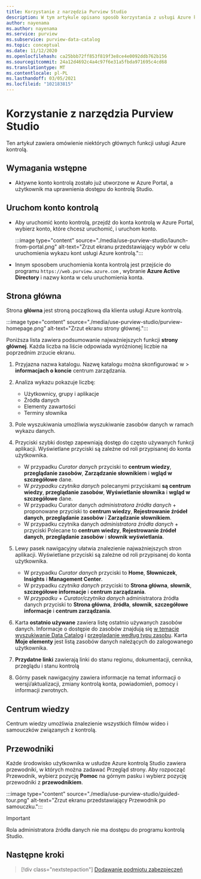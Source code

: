 ```yaml
---
title: Korzystanie z narzędzia Purview Studio
description: W tym artykule opisano sposób korzystania z usługi Azure kontrolą Studio.
author: nayenama
ms.author: nayenama
ms.service: purview
ms.subservice: purview-data-catalog
ms.topic: conceptual
ms.date: 11/12/2020
ms.openlocfilehash: ca25bbb72ff853f819f3e8ce4e0092ddb762b156
ms.sourcegitcommit: 24a12d4692c4a4c97f6e31a5fbda971695c4cd68
ms.translationtype: MT
ms.contentlocale: pl-PL
ms.lasthandoff: 03/05/2021
ms.locfileid: "102183815"
---
```

# <a name="use-purview-studio"></a>Korzystanie z narzędzia Purview Studio

Ten artykuł zawiera omówienie niektórych głównych funkcji usługi Azure kontrolą.

## <a name="prerequisites"></a>Wymagania wstępne

* Aktywne konto kontrolą zostało już utworzone w Azure Portal, a użytkownik ma uprawnienia dostępu do kontrolą Studio.

## <a name="launch-purview-account"></a>Uruchom konto kontrolą

* Aby uruchomić konto kontrolą, przejdź do konta kontrolą w Azure Portal, wybierz konto, które chcesz uruchomić, i uruchom konto.

   :::image type="content" source="./media/use-purview-studio/launch-from-portal.png" alt-text="Zrzut ekranu przedstawiający wybór w celu uruchomienia wykazu kont usługi Azure kontrolą.":::

* Innym sposobem uruchomienia konta kontrolą jest przejście do programu `https://web.purview.azure.com` , wybranie **Azure Active Directory** i nazwy konta w celu uruchomienia konta.

## <a name="home-page"></a>Strona główna

Strona **główna** jest stroną początkową dla klienta usługi Azure kontrolą.

 :::image type="content" source="./media/use-purview-studio/purview-homepage.png" alt-text="Zrzut ekranu strony głównej.":::

Poniższa lista zawiera podsumowanie najważniejszych funkcji **strony głównej**. Każda liczba na liście odpowiada wyróżnionej liczbie na poprzednim zrzucie ekranu.

1. Przyjazna nazwa katalogu. Nazwę katalogu można skonfigurować w   >  **informacjach o koncie** centrum zarządzania.

2. Analiza wykazu pokazuje liczbę:
    - Użytkownicy, grupy i aplikacje
    - Źródła danych
    - Elementy zawartości
    - Terminy słownika

3. Pole wyszukiwania umożliwia wyszukiwanie zasobów danych w ramach wykazu danych.

4. Przyciski szybki dostęp zapewniają dostęp do często używanych funkcji aplikacji. Wyświetlane przyciski są zależne od roli przypisanej do konta użytkownika.

    - W przypadku *Curator danych* przyciski to **centrum wiedzy**, **przeglądanie zasobów**, **Zarządzanie słownikiem** i **wgląd w szczegółowe** dane.
    - W *przypadku czytnika danych* polecanymi przyciskami **są centrum wiedzy**, **przeglądanie zasobów**, **Wyświetlanie słownika** i **wgląd w szczegółowe** dane.
    - W przypadku Curator danych *administratora źródła danych*  +  proponowane przyciski to **centrum wiedzy**, **Rejestrowanie źródeł danych**, **przeglądanie zasobów** i **Zarządzanie słownikiem**.
    - W przypadku czytnika danych *administratora źródła danych*  +  przyciski Polecane to **centrum wiedzy**, **Rejestrowanie źródeł danych**, **przeglądanie zasobów** i **słownik wyświetlania**.

5. Lewy pasek nawigacyjny ułatwia znalezienie najważniejszych stron aplikacji. Wyświetlane przyciski są zależne od roli przypisanej do konta użytkownika.

    - W przypadku *Curator danych* przyciski to **Home**, **Słowniczek**, **Insights** i **Management Center**.
    - W przypadku *czytnika danych* przyciski to **Strona główna**, **słownik**, **szczegółowe informacje** i **centrum zarządzania**.
    - W *przypadku*  +  *Curator/czytnika danych* administratora źródła danych przyciski to **Strona główna**, **źródła**, **słownik**, **szczegółowe informacje** i **centrum zarządzania**.
  
6. Karta **ostatnio używane** zawiera listę ostatnio używanych zasobów danych. Informacje o dostępie do zasobów znajdują się [w temacie wyszukiwanie Data Catalog](how-to-search-catalog.md) i [przeglądanie według typu zasobu](how-to-browse-catalog.md#browse-experience).  Karta **Moje elementy** jest listą zasobów danych należących do zalogowanego użytkownika.
7. **Przydatne linki** zawierają linki do stanu regionu, dokumentacji, cennika, przeglądu i stanu kontrolą
8. Górny pasek nawigacyjny zawiera informacje na temat informacji o wersji/aktualizacji, zmiany kontrolą konta, powiadomień, pomocy i informacji zwrotnych.

## <a name="knowledge-center"></a>Centrum wiedzy

Centrum wiedzy umożliwia znalezienie wszystkich filmów wideo i samouczków związanych z kontrolą.

## <a name="guided-tours"></a>Przewodniki

Każde środowisko użytkownika w usłudze Azure kontrolą Studio zawiera przewodniki, w których można zadawać Przegląd strony. Aby rozpocząć Przewodnik, wybierz pozycję **Pomoc** na górnym pasku i wybierz pozycję przewodniki z **przewodnikiem**.

:::image type="content" source="./media/use-purview-studio/guided-tour.png" alt-text="Zrzut ekranu przedstawiający Przewodnik po samouczku.":::

> [!Important]
   > Rola administratora źródła danych nie ma dostępu do programu kontrolą Studio.

## <a name="next-steps"></a>Następne kroki

> [!div class="nextstepaction"]
> [Dodawanie podmiotu zabezpieczeń](tutorial-scan-data.md)
